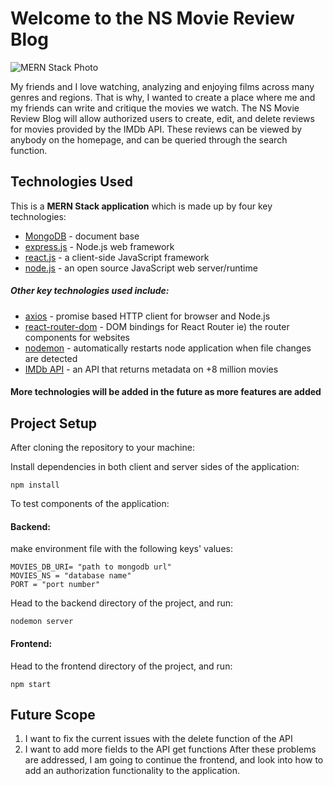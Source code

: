 # Welcome to the NS Movie Review Blog

![MERN Stack Photo](https://www.mindinventory.com/blog/wp-content/uploads/2021/06/mean-stack.png)

My friends and I love watching, analyzing and enjoying films across many genres and regions. That is why, I wanted
to create a place where me and my friends can write and critique the movies we watch. The NS Movie Review Blog
will allow authorized users to create, edit, and delete reviews for movies provided by the IMDb API. These reviews can be
viewed by anybody on the homepage, and can be queried through the search function.

## Technologies Used
This is a **MERN Stack application** which is made up by four key technologies:

* [MongoDB](https://docs.mongodb.com/) - document base
* [express.js](https://expressjs.com/) - Node.js web framework
* [react.js](https://reactjs.org/) - a client-side JavaScript framework
* [node.js](https://nodejs.org/en/docs/) - an open source JavaScript web server/runtime


##### Other key technologies used include:

* [axios](https://www.npmjs.com/package/axios) - promise based HTTP client for browser and Node.js
* [react-router-dom](https://www.npmjs.com/package/react-router-dom) - DOM bindings for React Router ie) the router components for websites
* [nodemon](https://www.npmjs.com/package/nodemon) - automatically restarts node application when file changes are detected
* [IMDb API](https://developer.imdb.com/) - an API that returns metadata on +8 million movies


#### More technologies will be added in the future as more features are added

## Project Setup
After cloning the repository to your machine:

Install dependencies in both client and server sides of the application:

`npm install`

To test components of the application:

#### Backend:

make environment file with the following keys' values:
```
MOVIES_DB_URI= "path to mongodb url"
MOVIES_NS = "database name"
PORT = "port number"
```
Head to the backend directory of the project, and run:

`nodemon server`

#### Frontend:

Head to the frontend directory of the project, and run:

`npm start`

## Future Scope
1. I want to fix the current issues with the delete function of the API
2. I want to add more fields to the API get functions
After these problems are addressed, I am going to continue the frontend, and look into how to add an authorization functionality to the application.
